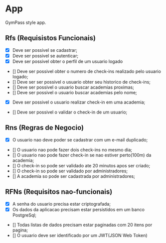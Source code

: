 # App

GymPass style app.

## Rfs (Requisistos Funcionais)

- [x] Deve ser possivel se cadastrar;
- [x] Deve ser possivel se autenticar;
- [x] Deve ser possivel obter o perfil de um usuario logado
- [] Deve ser possivel obter o numero de check-ins realizado pelo usuario logado;
- [] Deve ser ser possivel o usuario obter seu historico de check-ins;
- [] Deve ser possivel o usuario buscar academias proximas;
- [] Deve ser possivel o usuario buscar academias pelo nome;
- [x] Deve ser possivel o usuario realizar check-in em uma academia;
- [] Deve ser possivel o validar o check-in de um usuario;

## Rns (Regras de Negocio)

- [x] O usuario nao deve poder se cadastrar com um e-mail duplicado;
- [] O usuario nao pode fazer dois check-ins no mesmo dia;
- [] O usuario nao pode fazer check-in se nao estiver perto(100m) da academia;
- [] O check-in so pode ser validado ate 20 minutos apos ser criado;
- [] O check-in so pode ser validado por administradores;
- [] A academia so pode ser cadastrada por administradores;

## RFNs (Requisitos nao-funcionais)

- [x] A senha do usuario precisa estar criptografada;
- [x] Os dados da aplicacao precisam estar persistidos em um banco PostgreSql;
- [] Todas listas de dados precisam estar paginadas com 20 itens por pagina;
- [] O usuario deve ser identificado por um JWT(JSON Web Token)
